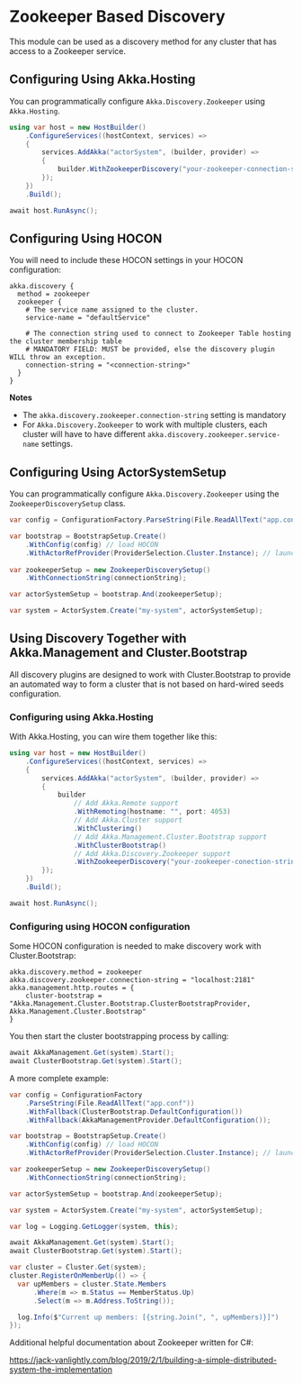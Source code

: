 # Zookeeper Based Discovery

This module can be used as a discovery method for any cluster that has access to a Zookeeper service.

## Configuring Using Akka.Hosting

You can programmatically configure `Akka.Discovery.Zookeeper` using `Akka.Hosting`.

```csharp
using var host = new HostBuilder()
    .ConfigureServices((hostContext, services) =>
    {
        services.AddAkka("actorSystem", (builder, provider) =>
        {
            builder.WithZookeeperDiscovery("your-zookeeper-connection-string", serviceName: "defaultService", publicHostName: "localhost", publicPort: 18558);
        });
    })
    .Build();

await host.RunAsync();
```

## Configuring Using HOCON

You will need to include these HOCON settings in your HOCON configuration:
```
akka.discovery {
  method = zookeeper
  zookeeper {
    # The service name assigned to the cluster.
    service-name = "defaultService"
    
    # The connection string used to connect to Zookeeper Table hosting the cluster membership table
    # MANDATORY FIELD: MUST be provided, else the discovery plugin WILL throw an exception.
    connection-string = "<connection-string>"
  }
}
```

__Notes__
* The `akka.discovery.zookeeper.connection-string` setting is mandatory
* For `Akka.Discovery.Zookeeper` to work with multiple clusters, each cluster will have to have different `akka.discovery.zookeeper.service-name` settings.

## Configuring Using ActorSystemSetup

You can programmatically configure `Akka.Discovery.Zookeeper` using the `ZookeeperDiscoverySetup` class.

```C#
var config = ConfigurationFactory.ParseString(File.ReadAllText("app.conf"));

var bootstrap = BootstrapSetup.Create()
    .WithConfig(config) // load HOCON
    .WithActorRefProvider(ProviderSelection.Cluster.Instance); // launch Akka.Cluster
                
var zookeeperSetup = new ZookeeperDiscoverySetup()
    .WithConnectionString(connectionString);

var actorSystemSetup = bootstrap.And(zookeeperSetup);

var system = ActorSystem.Create("my-system", actorSystemSetup);
```

## Using Discovery Together with Akka.Management and Cluster.Bootstrap
All discovery plugins are designed to work with Cluster.Bootstrap to provide an automated way to form a cluster that is not based on hard-wired seeds configuration.

### Configuring using Akka.Hosting

With Akka.Hosting, you can wire them together like this:
```csharp
using var host = new HostBuilder()
    .ConfigureServices((hostContext, services) =>
    {
        services.AddAkka("actorSystem", (builder, provider) =>
        {
            builder
                // Add Akka.Remote support
                .WithRemoting(hostname: "", port: 4053)
                // Add Akka.Cluster support
                .WithClustering()
                // Add Akka.Management.Cluster.Bootstrap support
                .WithClusterBootstrap()
                // Add Akka.Discovery.Zookeeper support
                .WithZookeeperDiscovery("your-zookeeper-conection-string");
        });
    })
    .Build();

await host.RunAsync();
```

### Configuring using HOCON configuration

Some HOCON configuration is needed to make discovery work with Cluster.Bootstrap:

```text
akka.discovery.method = zookeeper
akka.discovery.zookeeper.connection-string = "localhost:2181"
akka.management.http.routes = {
    cluster-bootstrap = "Akka.Management.Cluster.Bootstrap.ClusterBootstrapProvider, Akka.Management.Cluster.Bootstrap"
}
```

You then start the cluster bootstrapping process by calling:
```C#
await AkkaManagement.Get(system).Start();
await ClusterBootstrap.Get(system).Start();
```

A more complete example:
```C#
var config = ConfigurationFactory
    .ParseString(File.ReadAllText("app.conf"))
    .WithFallback(ClusterBootstrap.DefaultConfiguration())
    .WithFallback(AkkaManagementProvider.DefaultConfiguration());

var bootstrap = BootstrapSetup.Create()
    .WithConfig(config) // load HOCON
    .WithActorRefProvider(ProviderSelection.Cluster.Instance); // launch Akka.Cluster

var zookeeperSetup = new ZookeeperDiscoverySetup()
    .WithConnectionString(connectionString);

var actorSystemSetup = bootstrap.And(zookeeperSetup);

var system = ActorSystem.Create("my-system", actorSystemSetup);

var log = Logging.GetLogger(system, this);

await AkkaManagement.Get(system).Start();
await ClusterBootstrap.Get(system).Start();

var cluster = Cluster.Get(system);
cluster.RegisterOnMemberUp(() => {
  var upMembers = cluster.State.Members
      .Where(m => m.Status == MemberStatus.Up)
      .Select(m => m.Address.ToString());

  log.Info($"Current up members: [{string.Join(", ", upMembers)}]")
});
```

Additional helpful documentation about Zookeeper written for C#:

https://jack-vanlightly.com/blog/2019/2/1/building-a-simple-distributed-system-the-implementation

